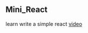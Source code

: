 ## Mini_React

learn write a simple react
[video](https://www.bilibili.com/video/BV1qt4y1Y77R?from=search&seid=12736467652081313683)
